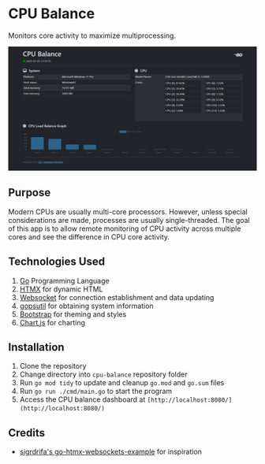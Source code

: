 # CPU Balance

Monitors core activity to maximize multiprocessing.

![CPU Balance Animation](./img/CPUBalance.gif)

## Purpose

Modern CPUs are usually multi-core processors. However, unless special considerations are made, processes are usually single-threaded. The goal of this app is to allow remote monitoring of CPU activity across multiple cores and see the difference in CPU core activity.

## Technologies Used

1. [Go](https://go.dev/) Programming Language
2. [HTMX](https://htmx.org/) for dynamic HTML
3. [Websocket](http://github.com/coder/websocket) for connection establishment and data updating
4. [gopsutil](https://github.com/shirou/gopsutil/) for obtaining system information
5. [Bootstrap](https://getbootstrap.com/docs/5.3/getting-started/introduction/) for theming and styles
6. [Chart.js](https://www.chartjs.org/docs/latest/) for charting

## Installation

1. Clone the repository
2. Change directory into `cpu-balance` repository folder
3. Run `go mod tidy` to update and cleanup `go.mod` and `go.sum` files
4. Run `go run ./cmd/main.go` to start the program
5. Access the CPU balance dashboard at `[http://localhost:8080/](http://localhost:8080/)`

## Credits

- [sigrdrifa's go-htmx-websockets-example](https://github.com/sigrdrifa/go-htmx-websockets-example) for inspiration